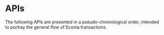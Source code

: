 # APIs

The following APIs are presented in a pseudo-chronological order, intended to portray the general flow of Econia transactions.